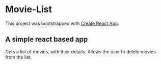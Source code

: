 # Movie-List 

This project was bootstrapped with [Create React App](https://github.com/facebook/create-react-app).

## A simple react based app
Gets a list of movies, with their details.
Allows the user to delete movies from the list.
